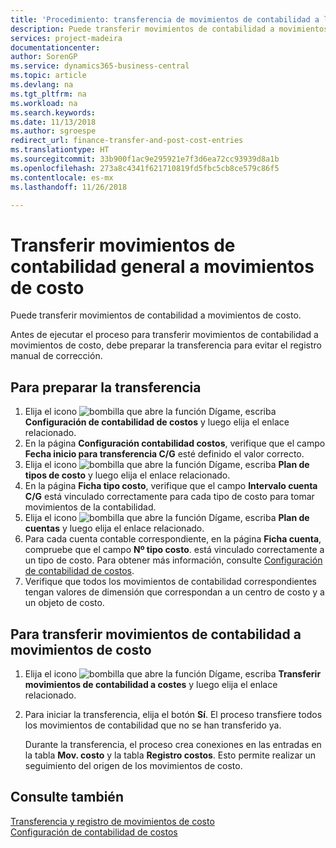 ```yaml
---
title: 'Procedimiento: transferencia de movimientos de contabilidad a los movimientos de costo | Documentos de Microsoft'
description: Puede transferir movimientos de contabilidad a movimientos de costo.
services: project-madeira
documentationcenter: 
author: SorenGP
ms.service: dynamics365-business-central
ms.topic: article
ms.devlang: na
ms.tgt_pltfrm: na
ms.workload: na
ms.search.keywords: 
ms.date: 11/13/2018
ms.author: sgroespe
redirect_url: finance-transfer-and-post-cost-entries
ms.translationtype: HT
ms.sourcegitcommit: 33b900f1ac9e295921e7f3d6ea72cc93939d8a1b
ms.openlocfilehash: 273a8c4341f621710819fd5fbc5cb8ce579c86f5
ms.contentlocale: es-mx
ms.lasthandoff: 11/26/2018

---
```

# <a name="transfer-general-ledger-entries-to-cost-entries"></a>Transferir movimientos de contabilidad general a movimientos de costo
Puede transferir movimientos de contabilidad a movimientos de costo.  

Antes de ejecutar el proceso para transferir movimientos de contabilidad a movimientos de costo, debe preparar la transferencia para evitar el registro manual de corrección.  

## <a name="to-prepare-the-transfer"></a>Para preparar la transferencia  

1.  Elija el icono ![bombilla que abre la función Dígame](media/ui-search/search_small.png "Dígame que desea hacer"), escriba **Configuración de contabilidad de costos** y luego elija el enlace relacionado.  
2.  En la página **Configuración contabilidad costos**, verifique que el campo **Fecha inicio para transferencia C/G** esté definido el valor correcto.  
3.  Elija el icono ![bombilla que abre la función Dígame](media/ui-search/search_small.png "Dígame que desea hacer"), escriba **Plan de tipos de costo** y luego elija el enlace relacionado.  
4.  En la página **Ficha tipo costo**, verifique que el campo **Intervalo cuenta C/G** está vinculado correctamente para cada tipo de costo para tomar movimientos de la contabilidad.  
5.  Elija el icono ![bombilla que abre la función Dígame](media/ui-search/search_small.png "Dígame que desea hacer"), escriba **Plan de cuentas** y luego elija el enlace relacionado.  
6.  Para cada cuenta contable correspondiente, en la página **Ficha cuenta**, compruebe que el campo **Nº tipo costo**. está vinculado correctamente a un tipo de costo. Para obtener más información, consulte [Configuración de contabilidad de costos](finance-set-up-cost-accounting.md).  
7.  Verifique que todos los movimientos de contabilidad correspondientes tengan valores de dimensión que correspondan a un centro de costo y a un objeto de costo.  

## <a name="to-transfer-general-ledger-entries-to-cost-entries"></a>Para transferir movimientos de contabilidad a movimientos de costo  
1.  Elija el icono ![bombilla que abre la función Dígame](media/ui-search/search_small.png "Dígame que desea hacer"), escriba **Transferir movimientos de contabilidad a costes** y luego elija el enlace relacionado.  
2.  Para iniciar la transferencia, elija el botón **Sí**. El proceso transfiere todos los movimientos de contabilidad que no se han transferido ya.  

    Durante la transferencia, el proceso crea conexiones en las entradas en la tabla **Mov. costo** y la tabla **Registro costos**. Esto permite realizar un seguimiento del origen de los movimientos de costo.  

## <a name="see-also"></a>Consulte también  
[Transferencia y registro de movimientos de costo](finance-transfer-and-post-cost-entries.md)   
[Configuración de contabilidad de costos](finance-set-up-cost-accounting.md)   

